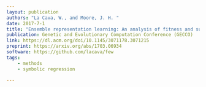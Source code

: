 ```yaml
---
layout: publication
authors: "La Cava, W., and Moore, J. H. "
date: 2017-7-1
title: "Ensemble representation learning: An analysis of fitness and survival for wrapper-based genetic programming methods"
publication: Genetic and Evolutionary Computation Conference (GECCO)
link: https://dl.acm.org/doi/10.1145/3071178.3071215
preprint: https://arxiv.org/abs/1703.06934
software: https://github.com/lacava/few
tags:
    - methods
    - symbolic regression

---
```

